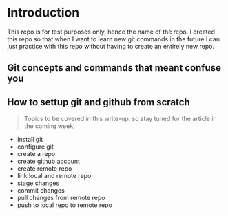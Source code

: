 # Introduction

This repo is for test purposes only, hence the name of the repo. I created this repo so that when I want to learn new git commands in the future I can just practice with this repo without having to create an entirely new repo.

## Git concepts and commands that meant confuse you

## How to settup git and github from scratch

> Topics to be covered in this write-up, so stay tuned for the article in the coming week;

- install git
- configure git
- create a repo
- create github account
- create remote repo
- link local and remote repo
- stage changes
- commit changes
- pull changes from remote repo
- push to local repo to remote repo
